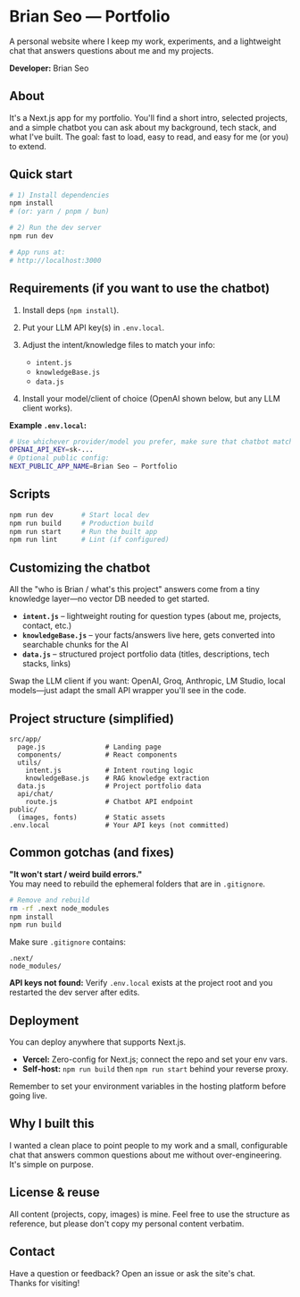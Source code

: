 # Brian Seo — Portfolio

A personal website where I keep my work, experiments, and a lightweight chat that answers questions about me and my projects.

**Developer:** Brian Seo

## About

It's a Next.js app for my portfolio. You'll find a short intro, selected projects, and a simple chatbot you can ask about my background, tech stack, and what I've built. The goal: fast to load, easy to read, and easy for me (or you) to extend.

## Quick start

```bash
# 1) Install dependencies
npm install
# (or: yarn / pnpm / bun)

# 2) Run the dev server
npm run dev

# App runs at:
# http://localhost:3000
```

## Requirements (if you want to use the chatbot)

1. Install deps (`npm install`).

2. Put your LLM API key(s) in `.env.local`.

3. Adjust the intent/knowledge files to match your info:
   - `intent.js`
   - `knowledgeBase.js`
   - `data.js`

4. Install your model/client of choice (OpenAI shown below, but any LLM client works).

**Example `.env.local`:**

```bash
# Use whichever provider/model you prefer, make sure that chatbot matches the LLM model you use
OPENAI_API_KEY=sk-...
# Optional public config:
NEXT_PUBLIC_APP_NAME=Brian Seo — Portfolio
```

## Scripts

```bash
npm run dev       # Start local dev
npm run build     # Production build
npm run start     # Run the built app
npm run lint      # Lint (if configured)
```

## Customizing the chatbot

All the "who is Brian / what's this project" answers come from a tiny knowledge layer—no vector DB needed to get started.

- **`intent.js`** – lightweight routing for question types (about me, projects, contact, etc.)
- **`knowledgeBase.js`** – your facts/answers live here, gets converted into searchable chunks for the AI
- **`data.js`** – structured project portfolio data (titles, descriptions, tech stacks, links)

Swap the LLM client if you want: OpenAI, Groq, Anthropic, LM Studio, local models—just adapt the small API wrapper you'll see in the code.

## Project structure (simplified)

```
src/app/
  page.js               # Landing page
  components/           # React components
  utils/
    intent.js           # Intent routing logic
    knowledgeBase.js    # RAG knowledge extraction
  data.js               # Project portfolio data
  api/chat/
    route.js            # Chatbot API endpoint
public/
  (images, fonts)       # Static assets
.env.local              # Your API keys (not committed)
```

## Common gotchas (and fixes)

**"It won't start / weird build errors."**  
You may need to rebuild the ephemeral folders that are in `.gitignore`.

```bash
# Remove and rebuild
rm -rf .next node_modules
npm install
npm run build
```

Make sure `.gitignore` contains:

```
.next/
node_modules/
```

**API keys not found:** Verify `.env.local` exists at the project root and you restarted the dev server after edits.

## Deployment

You can deploy anywhere that supports Next.js.

- **Vercel:** Zero-config for Next.js; connect the repo and set your env vars.
- **Self-host:** `npm run build` then `npm run start` behind your reverse proxy.

Remember to set your environment variables in the hosting platform before going live.

## Why I built this

I wanted a clean place to point people to my work and a small, configurable chat that answers common questions about me without over-engineering. It's simple on purpose.

## License & reuse

All content (projects, copy, images) is mine. Feel free to use the structure as reference, but please don't copy my personal content verbatim.

## Contact

Have a question or feedback? Open an issue or ask the site's chat.  
Thanks for visiting!